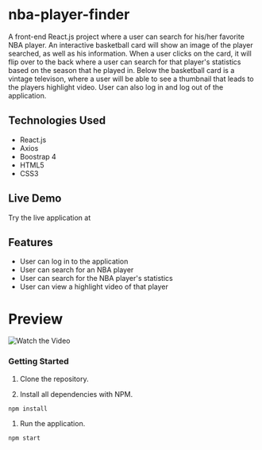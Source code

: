# nba-player-finder
A front-end React.js project where a user can search for his/her favorite NBA player. An interactive basketball card will show an image of the player searched, as well as his information. When a user clicks on the card, it will flip over to the back where a user can search for that player's statistics based on the season that he played in. Below the basketball card is a vintage televison, where a user will be able to see a thumbnail that leads to the players highlight video. User can also log in and log out of the application.
## Technologies Used
* React.js
* Axios
* Boostrap 4
* HTML5
* CSS3
## Live Demo
Try the live application at 
## Features
* User can log in to the application 
* User can search for an NBA player
* User can search for the NBA player's statistics
* User can view a highlight video of that player
# Preview
![Watch the Video](https://github.com/jason-gonzales/nba-player-finder/raw/main/doc-images/nba-app-vid.gif)

### Getting Started
1. Clone the repository.

1. Install all dependencies with NPM.

  ```shell
  npm install
  ```

1. Run the application.

 ```shell
 npm start
 ```
